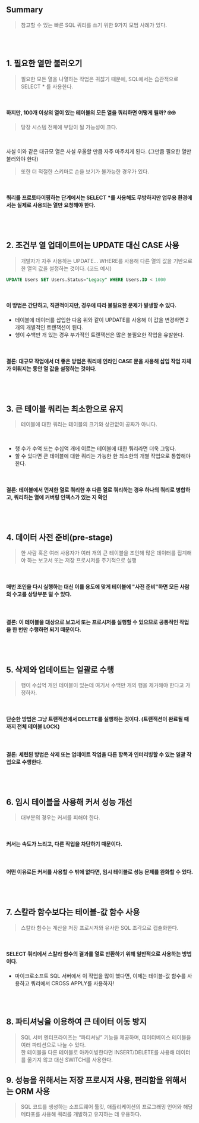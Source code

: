 ## Summary
> 참고할 수 있는 빠른 SQL 쿼리를 쓰기 위한 9가지 모범 사례가 있다.

<br><br>

## 1. 필요한 열만 불러오기
> 필요한 모든 열을 나열하는 작업은 귀찮기 때문에, SQL에서는 습관적으로 SELECT * 를 사용한다.

<br>

#### 하지만, 100개 이상의 열이 있는 테이블의 모든 열을 쿼리하면 어떻게 될까? 🙄🙄
> 당장 시스템 전체에 부담이 될 가능성이 크다.

<br>

사실 이와 같은 대규모 열은 사실 우울할 만큼 자주 마주치게 된다. (그만큼 필요한 열만 불러와야 한다)
> 또한 더 적절한 스키마로 손을 보기가 불가능한 경우가 있다.

<br>

#### 쿼리를 프로토타이핑하는 단계에서는 SELECT *를 사용해도 무방하지만 업무용 환경에서는 실제로 사용되는 열만 요청해야 한다.

<br><br>
  
## 2. 조건부 열 업데이트에는 UPDATE 대신 CASE 사용
> 개발자가 자주 사용하는 UPDATE... WHERE를 사용해 다른 열의 값을 기반으로 한 열의 값을 설정하는 것이다. (코드 예시)
```SQL
UPDATE Users SET Users.Status="Legacy" WHERE Users.ID < 1000
```

<br>

#### 이 방법은 간단하고, 직관적이지만, 경우에 따라 불필요한 문제가 발생할 수 있다.

* 테이블에 데이터를 삽입한 다음 위와 같이 UPDATE를 사용해 이 값을 변경하면 2개의 개별적인 트랜잭션이 된다.
* 행이 수백만 개 있는 경우 부가적인 트랜잭션은 많은 불필요한 작업을 유발한다.

<br>

#### 결론: 대규모 작업에서 더 좋은 방법은 쿼리에 인라인 CASE 문을 사용해 삽입 작업 자체가 이뤄지는 동안 열 값을 설정하는 것이다.

<br><br>

## 3. 큰 테이블 쿼리는 최소한으로 유지
> 테이블에 대한 쿼리는 테이블의 크기와 상관없이 공짜가 아니다.

<br>

* 행 수가 수억 또는 수십억 개에 이르는 테이블에 대한 쿼리라면 더욱 그렇다.
* 할 수 있다면 큰 테이블에 대한 쿼리는 가능한 한 최소한의 개별 작업으로 통합해야 한다.

<br>

#### 결론: 테이블에서 먼저한 열로 쿼리한 후 다른 열로 쿼리하는 경우 하나의 쿼리로 병합하고, 쿼리하는 열에 커버링 인덱스가 있는 지 확인

<br><br>

## 4. 데이터 사전 준비(pre-stage)
> 한 사람 혹은 여러 사용자가 여러 개의 큰 테이블을 조인해 많은 데이터를 집계해야 하는 보고서 또는 저장 프로시저를 주기적으로 실행

<br>

#### 매번 조인을 다시 실행하는 대신 이를 용도에 맞게 테이블에 "사전 준비"하면 모든 사람의 수고를 상당부분 덜 수 있다.

<br>

#### 결론: 이 테이블을 대상으로 보고서 또는 프로시저를 실행할 수 있으므로 공통적인 작업을 한 번만 수행하면 되기 때문이다.

<br><br>

## 5. 삭제와 업데이트는 일괄로 수행
> 행이 수십억 개인 테이블이 있는데 여기서 수백만 개의 행을 제거해야 한다고 가정하자.

<br>

#### 단순한 방법은 그냥 트랜잭션에서 DELETE를 실행하는 것이다. (트랜잭션이 완료될 때까지 전체 테이블 LOCK)

<br>

#### 결론: 세련된 방법은 삭제 또는 업데이트 작업을 다른 항목과 인터리빙할 수 있는 일괄 작업으로 수행한다.

<br><br>

## 6. 임시 테이블을 사용해 커서 성능 개선
> 대부분의 경우는 커서를 피해야 한다.

<br>

#### 커서는 속도가 느리고, 다른 작업을 차단하기 때문이다.

<br>

#### 어떤 이유로든 커서를 사용할 수 밖에 없다면, 임시 테이블로 성능 문제를 완화할 수 있다.

<br><br>

## 7. 스칼라 함수보다는 테이블-값 함수 사용
> 스칼라 함수는 계산을 저장 프로시저와 유사한 SQL 조각으로 캡슐화한다.

<br>

#### SELECT 쿼리에서 스칼라 함수의 결과를 열로 반환하기 위해 일반적으로 사용하는 방법이다.
* 마이크로소프트 SQL 서버에서 이 작업을 많이 했다면, 이제는 테이블-값 함수를 사용하고 쿼리에서 CROSS APPLY를 사용하자!

<br><br>

## 8. 파티셔닝을 이용하여 큰 데이터 이동 방지
> SQL 서버 엔터프라이즈는 “파티셔닝” 기능을 제공하며, 데이터베이스 테이블을 여러 파티션으로 나눌 수 있다. <br>
> 한 테이블을 다른 테이블로 아카이빙한다면 INSERT/DELETE를 사용해 데이터를 옮기지 않고 대신 SWITCH를 사용한다.

## 9. 성능을 위해서는 저장 프로시저 사용, 편리함을 위해서는 ORM 사용
> SQL 코드를 생성하는 소프트웨어 툴킷, 애플리케이션의 프로그래밍 언어와 해당 메타포를 사용해 쿼리를 개발하고 유지하는 데 유용하다.

